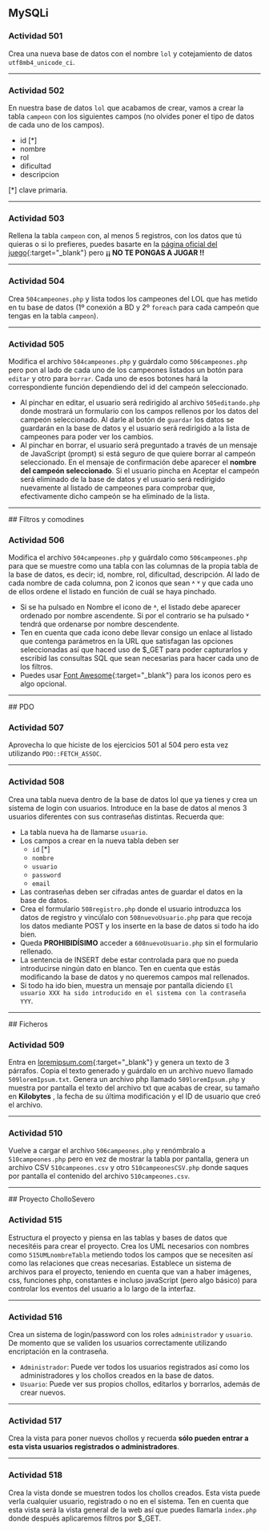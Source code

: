 ## MySQLi

### Actividad 501

Crea una nueva base de datos con el nombre `lol` y cotejamiento de datos `utf8mb4_unicode_ci`.

<hr>

### Actividad 502

En nuestra base de datos `lol` que acabamos de crear, vamos a crear la tabla `campeon` con los siguientes campos (no olvides poner el tipo de datos de cada uno de los campos).

- id [*]
- nombre
- rol
- dificultad
- descripcion

[*] clave primaria.

<hr>

### Actividad 503

Rellena la tabla `campeon` con, al menos 5 registros, con los datos que tú quieras o si lo prefieres, puedes basarte en la [página oficial del juego](https://www.leagueoflegends.com/es-es/champions){:target="_blank"} pero **¡¡ NO TE PONGAS A JUGAR !!**

<hr>

### Actividad 504

Crea `504campeones.php` y lista todos los campeones del LOL que has metido en tu base de datos (1º conexión a BD y 2º `foreach` para cada campeón que tengas en la tabla `campeon`).

<hr>

### Actividad 505

Modifica el archivo `504campeones.php` y guárdalo como `506campeones.php` pero pon al lado de cada uno de los campeones listados un botón para `editar` y otro para `borrar`. Cada uno de esos botones hará la correspondiente función dependiendo del id del campeón seleccionado.

- Al pinchar en editar, el usuario será redirigido al archivo `505editando.php` donde mostrará un formulario con los campos rellenos por los datos del campeón seleccionado. Al darle al botón de `guardar` los datos se guardarán en la base de datos y el usuario será redirigido a la lista de campeones para poder ver los cambios.
- Al pinchar en borrar, el usuario será preguntado a través de un mensaje de JavaScript (prompt) si está seguro de que quiere borrar al campeón seleccionado. En el mensaje de confirmación debe aparecer el **nombre del campeón seleccionado**. Si el usuario pincha en Aceptar el campeón será eliminado de la base de datos y el usuario será redirigido nuevamente al listado de campeones para comprobar que, efectivamente dicho campeón se ha eliminado de la lista.


<hr>
## Filtros y comodines

### Actividad 506

Modifica el archivo `504campeones.php` y guárdalo como `506campeones.php` para que se muestre como una tabla con las columnas de la propia tabla de la base de datos, es decir; id, nombre, rol, dificultad, descripción. Al lado de cada nombre de cada columna, pon 2 iconos que sean ˄ ˅ y que cada uno de ellos ordene el listado en función de cuál se haya pinchado.

- Si se ha pulsado en Nombre el icono de ˄, el listado debe aparecer ordenado por nombre ascendente. Si por el contrario se ha pulsado ˅ tendrá que ordenarse por nombre descendente.
- Ten en cuenta que cada icono debe llevar consigo un enlace al listado que contenga parámetros en la URL que satisfagan las opciones seleccionadas así que haced uso de $_GET para poder capturarlos y escribid las consultas SQL que sean necesarias para hacer cada uno de los filtros.
- Puedes usar [Font Awesome](https://fontawesome.com/){:target="_blank"} para los iconos pero es algo opcional.

<hr>
## PDO

### Actividad 507

Aprovecha lo que hiciste de los ejercicios 501 al 504 pero esta vez utilizando `PDO::FETCH_ASSOC`.

<hr>

### Actividad 508

Crea una tabla nueva dentro de la base de datos lol que ya tienes y crea un sistema de login con usuarios. Introduce en la base de datos al menos 3 usuarios diferentes con sus contraseñas distintas. Recuerda que:

- La tabla nueva ha de llamarse `usuario`.
- Los campos a crear en la nueva tabla deben ser
   - `id` [*]
   - `nombre`
   - `usuario`
   - `password`
   - `email`
- Las contraseñas deben ser cifradas antes de guardar el datos en la base de datos.
- Crea el formulario `508registro.php` donde el usuario introduzca los datos de registro y vincúlalo con `508nuevoUsuario.php` para que recoja los datos mediante POST y los inserte en la base de datos si todo ha ido bien.
- Queda **PROHIBIDÍSIMO** acceder a `608nuevoUsuario.php` sin el formulario rellenado.
- La sentencia de INSERT debe estar controlada para que no pueda introducirse ningún dato en blanco. Ten en cuenta que estás modificando la base de datos y no queremos campos mal rellenados.
- Si todo ha ido bien, muestra un mensaje por pantalla diciendo `El usuario XXX ha sido introducido en el sistema con la contraseña YYY`.


<hr>
## Ficheros

### Actividad 509

Entra en [loremipsum.com](https://www.lipsum.com/){:target="_blank"} y genera un texto de 3 párrafos. Copia el texto generado y guárdalo en un archivo nuevo llamado `509loremIpsum.txt`. Genera un archivo php llamado `509loremIpsum.php` y muestra por pantalla el texto del archivo txt que acabas de crear, su tamaño en **Kilobytes** , la fecha de su última modificación y el ID de usuario que creó el archivo.

<hr>

### Actividad 510

Vuelve a cargar el archivo `506campeones.php` y renómbralo a `510campeones.php` pero en vez de mostrar la tabla por pantalla, genera un archivo CSV `510campeones.csv` y otro `510campeonesCSV.php` donde saques por pantalla el contenido del archivo `510campeones.csv`.

<hr>
## Proyecto CholloSevero

### Actividad 515

Estructura el proyecto y piensa en las tablas y bases de datos que necesitéis para crear el proyecto. Crea los UML necesarios con nombres como `515UMLnombreTabla` metiendo todos los campos que se necesiten así como las relaciones que creas necesarias. Establece un sistema de archivos para el proyecto, teniendo en cuenta que van a haber imágenes, css, funciones php, constantes e incluso javaScript (pero algo básico) para controlar los eventos del usuario a lo largo de la interfaz.

<hr>

### Actividad 516

Crea un sistema de login/password con los roles `administrador` y `usuario`. De momento que se validen los usuarios correctamente utilizando encriptación en la contraseña.

- `Administrador`: Puede ver todos los usuarios registrados así como los administradores y los chollos creados en la base de datos.
- `Usuario`: Puede ver sus propios chollos, editarlos y borrarlos, además de crear nuevos.

<hr>

### Actividad 517

Crea la vista para poner nuevos chollos y recuerda **sólo pueden entrar a esta vista usuarios registrados o administradores**.

<hr>

### Actividad 518

Crea la vista donde se muestren todos los chollos creados. Esta vista puede verla cualquier usuario, registrado o no en el sistema. Ten en cuenta que esta vista será la vista general de la web así que puedes llamarla `index.php` donde después aplicaremos filtros por $_GET.
